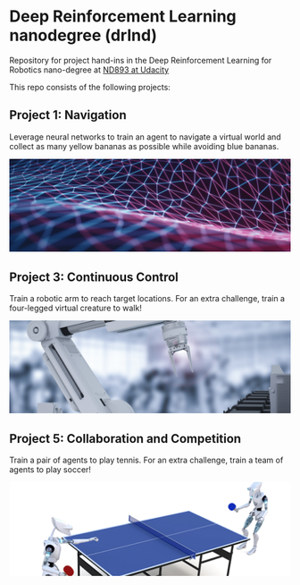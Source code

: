 # Deep Reinforcement Learning nanodegree (drlnd)

Repository for project hand-ins in the Deep Reinforcement Learning for Robotics nano-degree at [ND893 at Udacity](https://www.udacity.com/course/deep-reinforcement-learning-nanodegree--nd893)

This repo consists of the following projects:

## Project 1: Navigation
Leverage neural networks to train an agent to navigate a virtual world and collect as many yellow bananas as possible while avoiding blue bananas.

![Navigation](images/project-image1.png)

## Project 3: Continuous Control
Train a robotic arm to reach target locations. For an extra challenge, train a four-legged virtual creature to walk!

![Continuous Control](images/project-image2.png)

## Project 5: Collaboration and Competition
Train a pair of agents to play tennis. For an extra challenge, train a team of agents to play soccer!

![Collaboration and Competition](images/project-image3.png)

